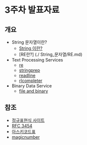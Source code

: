 # 3주차 발표자료

## 개요

- String 문자열이란? 
    - [String 이란?](./String_문자열/String_문자열이란.md)
    - [RE란?] (./ String_문자열/RE.md)
- Text Processing Services
    - [re](./Text_Processing_Services/re/study_re.md)
    - [stringprep](./Text_Processing_Services/stringprep/study_stringprep.md)
    - [readline](./Text_Processing_Services/readline/study_readline.md)
    - [rlcompleter](./Text_Processing_Services/rlcompleter/study_rlcompleter.md)
- Binary Data Service
    - [file and binary](./Binary_Data_Services/file/study_file.md)

## 참조
- [정규표현식 사이트](http://regexr.com)
- [RFC 3454](https://datatracker.ietf.org/doc/html/rfc3454.html#appendix)
- [아스키코드표](https://mblogthumb-phinf.pstatic.net/20160211_209/ansdbtls4067_1455192707460IhXKg_JPEG/ASCII_Code_%25EC%259D%25BC%25EB%259E%258C%25ED%2591%259C_-_%25EC%259E%2591%25EC%2584%25B1%25EC%259E%2590_-_%25EB%2595%259C%25EC%2593%25B0001.png?type=w800)
- [magicnumber](https://blog.naver.com/PostView.nhn?isHttpsRedirect=true&blogId=gaegurijump&logNo=110186211008&parentCategoryNo=&categoryNo=42&viewDate=&isShowPopularPosts=true&from=search)

